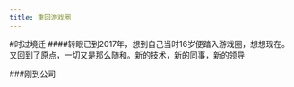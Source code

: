 ```yaml
---
title: 重回游戏圈
---
```


#时过境迁
####转眼已到2017年，想到自己当时16岁便踏入游戏圈，想想现在。又回到了原点，一切又是那么随和。新的技术，新的同事，新的领导

###刚到公司